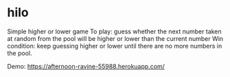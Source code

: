 # hilo

Simple higher or lower game
To play: guess whether the next number taken at random from the pool will be higher or lower than the current number
Win condition: keep guessing higher or lower until there are no more numbers in the pool.

Demo: https://afternoon-ravine-55988.herokuapp.com/
